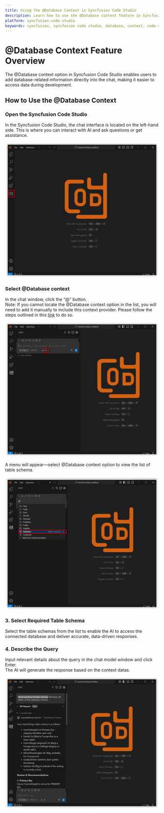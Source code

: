 ```yaml
---
title: Using the @Database Context in Syncfusion Code Studio
description: Learn how to use the @Database context feature in Syncfusion Code Studio to integrate database schema and enable data-aware AI conversations.
platform: syncfusion-code-studio
keywords: syncfusion, syncfusion code studio, database, context, code-studio, data-driven, AI, developer-tools, productivity
---
```

 
# @Database Context Feature Overview
 
The @Database context option in Syncfusion Code Studio enables users to add database-related information directly into the chat, making it easier to access data during development.
 
## How to Use the @Database Context
 
### Open the Syncfusion Code Studio
 
In the Syncfusion Code Studio, the chat interface is located on the left-hand side. This is where you can interact with AI and ask questions or get assistance.

<img src="../../feature-images/open_chat.png" alt="open chat" />
 
### Select @Database context
 
In the chat window, click the “@” button.  
Note: If you cannot locate the @Database context option in the list, you will need to add it manually to include this context provider. Please follow the steps outlined in this [link](/syncfusion-cody/features/context-providers/add-more-contextproviders/How-to-configure-more-contextproviders.md) to do so.

<img src="../../feature-images/clickcontext.png" alt="Clickcontext" />
 
A menu will appear—select @Database context option to view the list of table schema.

<img src="../../feature-images/database_contextopen.png" alt="opencontext" />
 
### 3. Select Required Table Schema
 
Select the table schemas from the list to enable the AI to access the connected database and deliver accurate, data-driven responses.


 
### 4. Describe the Query
 
Input relevant details about the query in the chat model window and click Enter.  
The AI will generate the response based on the context datas.

<img src="../../feature-images/database_output.png" alt="output" />